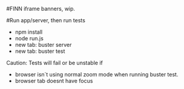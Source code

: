 #FINN iframe banners, wip.

#Run app/server, then run tests
- npm install
- node run.js
- new tab: buster server
- new tab: buster test

Caution: Tests will fail or be unstable if
* browser isn`t using normal zoom mode when running buster test.
* browser tab doesnt have focus